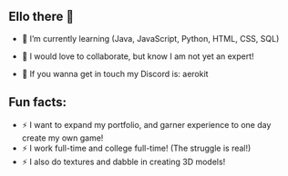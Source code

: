 ## Ello there 👋

- 🌱 I’m currently learning (Java, JavaScript, Python, HTML, CSS, SQL)
  
- 👯 I would love to collaborate, but know I am not yet an expert!

- 💬 If you wanna get in touch my Discord is: aerokit

## Fun facts:
- ⚡ I want to expand my portfolio, and garner experience to one day create my own game!
- ⚡ I work full-time and college full-time! (The struggle is real!)
- ⚡ I also do textures and dabble in creating 3D models!
<!--
**Aero-kit/Aero-kit** is a ✨ _special_ ✨ repository because its `README.md` (this file) appears on your GitHub profile.

Here are some ideas to get you started:

- 🔭 I’m currently working on ...
- 🌱 I’m currently learning ...
- 👯 I’m looking to collaborate on ...
- 🤔 I’m looking for help with ...
- 💬 Ask me about ...
- 📫 How to reach me: ...
- 😄 Pronouns: ...
- ⚡ Fun fact: ...
-->
